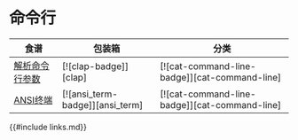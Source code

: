 
# 命令行

| 食谱 | 包装箱 | 分类 |
| --- | --- | --- |
| [解析命令行参数][ex-clap-basic] | [![clap-badge]][clap] | [![cat-command-line-badge]][cat-command-line] |
| [ANSI终端][ex-ansi_term-basic] | [![ansi_term-badge]][ansi_term] | [![cat-command-line-badge]][cat-command-line] |

[ex-clap-basic]: cli/arguments.html#parse-command-line-arguments

[ex-ansi_term-basic]: cli/ansi_terminal.html#ansi-terminal

{{#include links.md}}
